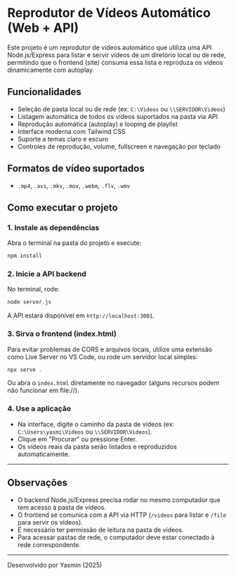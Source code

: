 # Reprodutor de Vídeos Automático (Web + API)

Este projeto é um reprodutor de vídeos automático que utiliza uma API Node.js/Express para listar e servir vídeos de um diretório local ou de rede, permitindo que o frontend (site) consuma essa lista e reproduza os vídeos dinamicamente com autoplay.

## Funcionalidades
- Seleção de pasta local ou de rede (ex: `C:\Videos` ou `\\SERVIDOR\Videos`)
- Listagem automática de todos os vídeos suportados na pasta via API
- Reprodução automática (autoplay) e looping de playlist
- Interface moderna com Tailwind CSS
- Suporte a temas claro e escuro
- Controles de reprodução, volume, fullscreen e navegação por teclado

## Formatos de vídeo suportados
- `.mp4`, `.avi`, `.mkv`, `.mov`, `.webm`, `.flv`, `.wmv`

## Como executar o projeto

### 1. Instale as dependências
Abra o terminal na pasta do projeto e execute:
```powershell
npm install
```

### 2. Inicie a API backend
No terminal, rode:
```powershell
node server.js
```
A API estará disponível em `http://localhost:3001`.

### 3. Sirva o frontend (index.html)
Para evitar problemas de CORS e arquivos locais, utilize uma extensão como Live Server no VS Code, ou rode um servidor local simples:
```powershell
npx serve .
```
Ou abra o `index.html` diretamente no navegador (alguns recursos podem não funcionar em file://).

### 4. Use a aplicação
- Na interface, digite o caminho da pasta de vídeos (ex: `C:\Users\yasmi\Videos` ou `\\SERVIDOR\Videos`).
- Clique em "Procurar" ou pressione Enter.
- Os vídeos reais da pasta serão listados e reproduzidos automaticamente.

---

## Observações
- O backend Node.js/Express precisa rodar no mesmo computador que tem acesso à pasta de vídeos.
- O frontend se comunica com a API via HTTP (`/videos` para listar e `/file` para servir os vídeos).
- É necessário ter permissão de leitura na pasta de vídeos.
- Para acessar pastas de rede, o computador deve estar conectado à rede correspondente.

---

Desenvolvido por Yasmin (2025)
